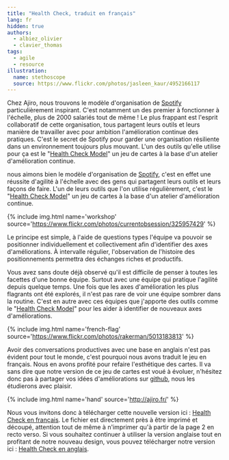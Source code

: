 ```yaml
---
title: "Health Check, traduit en français"
lang: fr
hidden: true
authors:
  - albiez_olivier
  - clavier_thomas
tags:
  - agile
  - resource
illustration:
  name: stethoscope
  source: https://www.flickr.com/photos/jasleen_kaur/4952166117
---
```


Chez Ajiro, nous trouvons le modèle d'organisation de [Spotify] particulièrement inspirant. C'est notamment un des premier à fonctionner à l'échelle, plus de 2000 salariés tout de même ! Le plus frappant est l'esprit collaboratif de cette organisation, tous partagent leurs outils et leurs manière de travailler avec pour ambition l'amélioration continue des pratiques. C'est le secret de Spotify pour garder une organisation résiliente dans un environnement toujours plus mouvant. L'un des outils qu'elle utilise pour ça est le "[Health Check Model]" un jeu de cartes à la base d'un atelier d'amélioration continue.

nous aimons bien le modèle d'organisation de [Spotify], c'est en effet une réussite d'agilité à l'échelle avec des gens qui partagent leurs outils et leurs façons de faire. L'un de leurs outils que l'on utilise régulièrement, c'est le "[Health Check Model]" un jeu de cartes à la base d'un atelier d'amélioration continue.

{% include img.html
  name='workshop'
  source='https://www.flickr.com/photos/currentobsession/325957429'
%}

Le principe est simple, à l'aide de questions types l'équipe va pouvoir se positionner individuellement et collectivement afin d'identifier des axes d'améliorations. À intervalle régulier, l'observation de l'histoire des positionnements permettra des échanges riches et productifs.

Vous avez sans doute déjà observé qu'il est difficile de penser à toutes les facettes d'une bonne équipe. Surtout avec une équipe qui pratique l'agilité depuis quelque temps. Une fois que les axes d'amélioration les plus flagrants ont été explorés, il n'est pas rare de voir une équipe sombrer dans la routine. C'est en autre avec ces équipes que j'apporte des outils comme le "[Health Check Model]" pour les aider à identifier de nouveaux axes d'améliorations.

{% include img.html
  name='french-flag'
  source='https://www.flickr.com/photos/rakerman/5013183813'
%}

Avoir des conversations productives avec une base en anglais n'est pas évident pour tout le monde, c'est pourquoi nous avons traduit le jeu en français. Nous en avons profité pour refaire l'esthétique des cartes. Il va sans dire que notre version de ce jeu de cartes est voué à évoluer, n'hésitez donc pas à partager vos idées d'améliorations sur [github](https://github.com/ajiro-fr/publication), nous les étudierons avec plaisir.

{% include img.html
  name='hand'
  source='http://ajiro.fr/'
%}

Nous vous invitons donc à télécharger cette nouvelle version ici : [Health Check en français]. Le fichier est directement près à être imprimé et découpé, attention tout de même à n'imprimer qu'à partir de la page 2 en recto verso.
Si vous souhaitez continuer à utiliser la version anglaise tout en profitant de notre nouveau design, vous pouvez télécharger notre version ici : [Health Check en anglais].


[Spotify]:  https://labs.spotify.com/
[Health Check Model]:  https://labs.spotify.com/2014/09/16/squad-health-check-model/
[Resources]: /resources
[Health Check en français]: (/assets/resources/health_check/health-check-fr.pdf)
[Health Check en anglais]: (/assets/resources/health_check/health-check-en.pdf)
